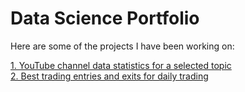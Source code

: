# Data Science Portfolio

Here are some of the projects I have been working on:

<a href="/YouTube_channels_by_topic_Github_v1.html">1. YouTube channel data statistics for a selected topic</a>
<br>
<a href="/evmos.html">2. Best trading entries and exits for daily trading</a>



